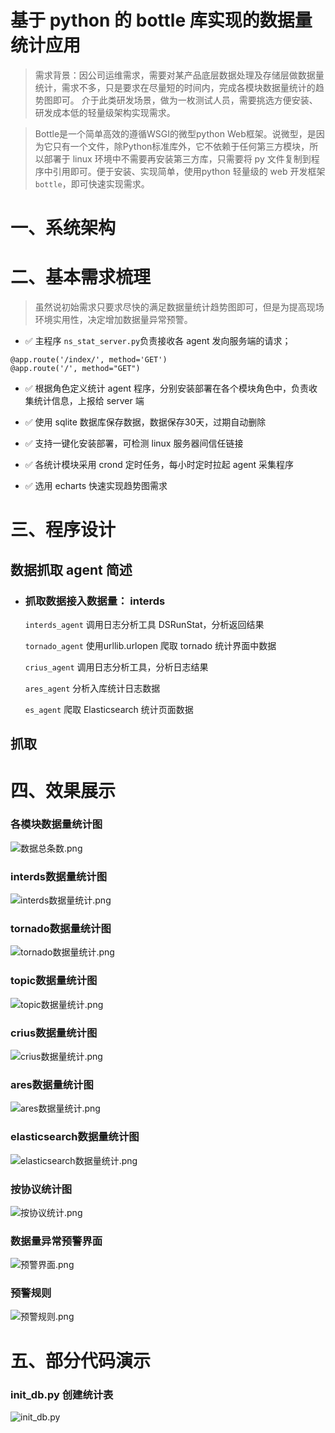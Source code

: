 # 基于 python 的 bottle 库实现的数据量统计应用

>需求背景：因公司运维需求，需要对某产品底层数据处理及存储层做数据量统计，需求不多，只是要求在尽量短的时间内，完成各模块数据量统计的趋势图即可。
介于此类研发场景，做为一枚测试人员，需要挑选方便安装、研发成本低的轻量级架构实现需求。

>Bottle是一个简单高效的遵循WSGI的微型python Web框架。说微型，是因为它只有一个文件，除Python标准库外，它不依赖于任何第三方模块，所以部署于 linux 环境中不需要再安装第三方库，只需要将 py 文件复制到程序中引用即可。便于安装、实现简单，使用python 轻量级的 web 开发框架 `bottle`，即可快速实现需求。

# 一、系统架构

# 二、基本需求梳理
>虽然说初始需求只要求尽快的满足数据量统计趋势图即可，但是为提高现场环境实用性，决定增加数据量异常预警。


*  :white_check_mark: 主程序 `ns_stat_server.py`负责接收各 agent 发向服务端的请求；
```
@app.route('/index/', method='GET')
@app.route('/', method="GET")
```

*  :white_check_mark: 根据角色定义统计 agent 程序，分别安装部署在各个模块角色中，负责收集统计信息，上报给 server 端

*  :white_check_mark: 使用 sqlite 数据库保存数据，数据保存30天，过期自动删除

*  :white_check_mark: 支持一键化安装部署，可检测 linux 服务器间信任链接

*  :white_check_mark: 各统计模块采用 crond 定时任务，每小时定时拉起 agent 采集程序

*  :white_check_mark: 选用 echarts 快速实现趋势图需求



# 三、程序设计
## 数据抓取 agent 简述
* ### 抓取数据接入数据量： interds

  `interds_agent` 调用日志分析工具 DSRunStat，分析返回结果

  `tornado_agent` 使用urllib.urlopen 爬取 tornado 统计界面中数据

  `crius_agent` 调用日志分析工具，分析日志结果

  `ares_agent` 分析入库统计日志数据

  `es_agent` 爬取 Elasticsearch 统计页面数据


## 抓取

# 四、效果展示
### 各模块数据量统计图
![数据总条数.png](https://github.com/BullFrogLT/stat/blob/master/pic/数据总条数.png "数据总条数.png")

### interds数据量统计图
![interds数据量统计.png](https://github.com/BullFrogLT/stat/blob/master/pic/interds数据量统计.png "interds数据量统计.png")

### tornado数据量统计图
![tornado数据量统计.png](https://github.com/BullFrogLT/stat/blob/master/pic/interds数据量统计.png "tornado数据量统计.png")

### topic数据量统计图
![topic数据量统计.png](https://github.com/BullFrogLT/stat/blob/master/pic/topic数据量统计.png "topic数据量统计.png")

### crius数据量统计图
![crius数据量统计.png](https://github.com/BullFrogLT/stat/blob/master/pic/crius数据量统计.png "crius数据量统计.png")

### ares数据量统计图
![ares数据量统计.png](https://github.com/BullFrogLT/stat/blob/master/pic/ares数据量统计.png "ares数据量统计.png")

### elasticsearch数据量统计图
![elasticsearch数据量统计.png](https://github.com/BullFrogLT/stat/blob/master/pic/es数据量统计.png "es数据量统计.png")

### 按协议统计图
![按协议统计.png](https://github.com/BullFrogLT/stat/blob/master/pic/按协议统计.png "按协议统计.png")

### 数据量异常预警界面
![预警界面.png](https://github.com/BullFrogLT/stat/blob/master/pic/预警界面.png "预警界面.png")

### 预警规则
![预警规则.png](https://github.com/BullFrogLT/stat/blob/master/pic/预警规则.png "预警规则.png")

# 五、部分代码演示
### init_db.py 创建统计表
![init_db.py](https://github.com/BullFrogLT/stat/blob/master/pic/创建数据库代码.png "initdb.png")




